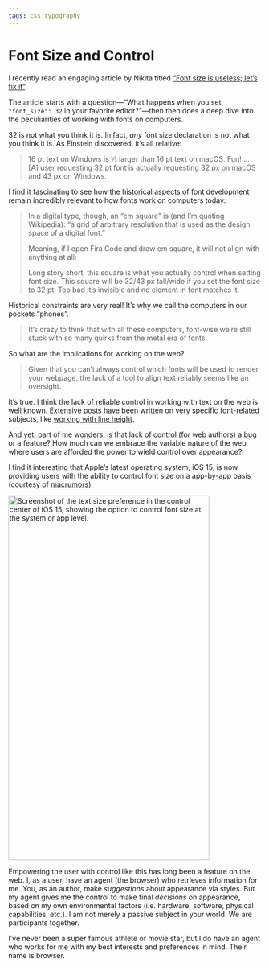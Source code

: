 ```yaml
---
tags: css typography
---
```


# Font Size and Control

I recently read an engaging article by Nikita titled [“Font size is useless; let’s fix it”](https://tonsky.me/blog/font-size/). 

The article starts with a question—“What happens when you set `"font_size": 32` in your favorite editor?”—then then does a deep dive into the peculiarities of working with fonts on computers. 

32 is not what you think it is. In fact, _any_ font size declaration is not what you think it is. As Einstein discovered, it’s all relative:

> 16 pt text on Windows is ⅓ larger than 16 pt text on macOS. Fun!
> ...
> [A] user requesting 32 pt font is actually requesting 32 px on macOS and 43 px on Windows.

I find it fascinating to see how the historical aspects of font development remain incredibly relevant to how fonts work on computers today:

> In a digital type, though, an “em square” is (and I’m quoting Wikipedia): “a grid of arbitrary resolution that is used as the design space of a digital font.”
> 
> Meaning, if I open Fira Code and draw em square, it will not align with anything at all:
> 
> Long story short, this square is what you actually control when setting font size. This square will be 32/43 px tall/wide if you set the font size to 32 pt. Too bad it’s invisible and no element in font matches it.

Historical constraints are very real! It’s why we call the computers in our pockets “phones”.

> It’s crazy to think that with all these computers, font-wise we’re still stuck with so many quirks from the metal era of fonts.

So what are the implications for working on the web?

> Given that you can’t always control which fonts will be used to render your webpage, the lack of a tool to align text reliably seems like an oversight.

It’s true. I think the lack of reliable control in working with text on the web is well known. Extensive posts have been written on very specific font-related subjects, like [working with line height](https://www.figma.com/blog/line-height-changes/).

And yet, part of me wonders: is that lack of control (for web authors) a bug or a feature? How much can we embrace the variable nature of the web where users are afforded the power to wield control over appearance?

I find it interesting that Apple’s latest operating system, iOS 15, is now providing users with the ability to control font size on a app-by-app basis (courtesy of [macrumors](https://www.macrumors.com/2021/06/09/ios-15-tidbits-loupe-magnifier-dial-picker-more/)):

<img src="https://cdn.jim-nielsen.com/blog/2021/font-size.jpg" width="400" height="725" alt="Screenshot of the text size preference in the control center of iOS 15, showing the option to control font size at the system or app level." /> 

Empowering the user with control like this has long been a feature on the web. I, as a user, have an agent (the browser) who retrieves information for me. You, as an author, make _suggestions_ about appearance via styles. But my agent gives me the control to make final _decisions_ on appearance, based on my own environmental factors (i.e. hardware, software, physical capabilities, etc.). I am not merely a passive subject in your world. We are participants together.

I’ve never been a super famous athlete or movie star, but I do have an agent who works for me with my best interests and preferences in mind. Their name is browser.